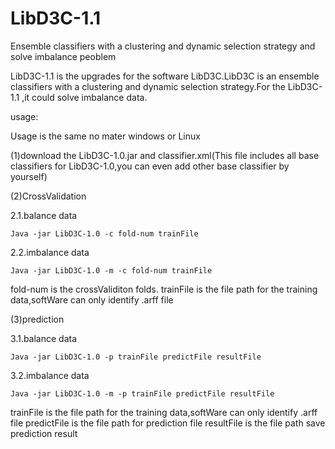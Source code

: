 # LibD3C-1.1
Ensemble classifiers with a clustering and dynamic selection strategy and solve imbalance peoblem

LibD3C-1.1 is the upgrades for the software LibD3C.LibD3C is an ensemble classifiers with a clustering and dynamic selection strategy.For the LibD3C-1.1 ,it could solve imbalance data.

usage:
 
 Usage is the same no mater windows or Linux
 
(1)download the LibD3C-1.0.jar and classifier.xml(This file includes all base classifiers for LibD3C-1.0,you can even add other base classifier by yourself)

(2)CrossValidation

 2.1.balance data
   
    Java -jar LibD3C-1.0 -c fold-num trainFile
    
 2.2.imbalance data    
   
    Java -jar LibD3C-1.0 -m -c fold-num trainFile
    
fold-num is the crossValiditon folds.
trainFile is the file path for the training data,softWare can only identify .arff file

(3)prediction
 
 3.1.balance data
   
    Java -jar LibD3C-1.0 -p trainFile predictFile resultFile
    
 3.2.imbalance data    
   
    Java -jar LibD3C-1.0 -m -p trainFile predictFile resultFile
    
trainFile is the file path for the training data,softWare can only identify .arff file
predictFile is the file path for prediction file
resultFile is the file path save prediction result

  
